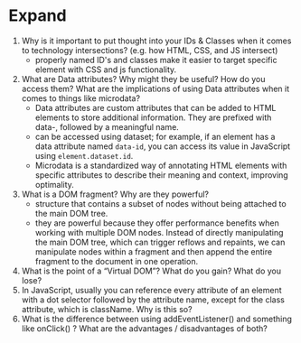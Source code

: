 # Expand
1. Why is it important to put thought into your IDs & Classes when it comes to technology intersections? (e.g. how HTML, CSS, and JS intersect)
   - properly named ID's and classes make it easier to target specific element with CSS and js functionality.
2. What are Data attributes? Why might they be useful? How do you access them? What are the implications of using Data attributes when it comes to things like microdata?
    - Data attributes are custom attributes that can be added to HTML elements to store additional information. They are prefixed with data-, followed by a meaningful name. 
    - can be accessed using dataset; for example, if an element has a data attribute named ```data-id```, you can access its value in JavaScript using ```element.dataset.id```.
    - Microdata is a standardized way of annotating HTML elements with specific attributes to describe their meaning and context, improving optimality.
3. What is a DOM fragment? Why are they powerful?
   - structure that contains a subset of nodes without being attached to the main DOM tree.
   -  they are powerful because they offer performance benefits when working with multiple DOM nodes. Instead of directly manipulating the main DOM tree, which can trigger reflows and repaints, we can manipulate nodes within a fragment and then append the entire fragment to the document in one operation.
4. What is the point of a “Virtual DOM”? What do you gain? What do you lose?
5. In JavaScript, usually you can reference every attribute of an element with a dot selector followed by the attribute name, except for the class attribute, which is className. Why is this so?
6. What is the difference between using addEventListener() and something like onClick() ? What are the advantages / disadvantages of both?